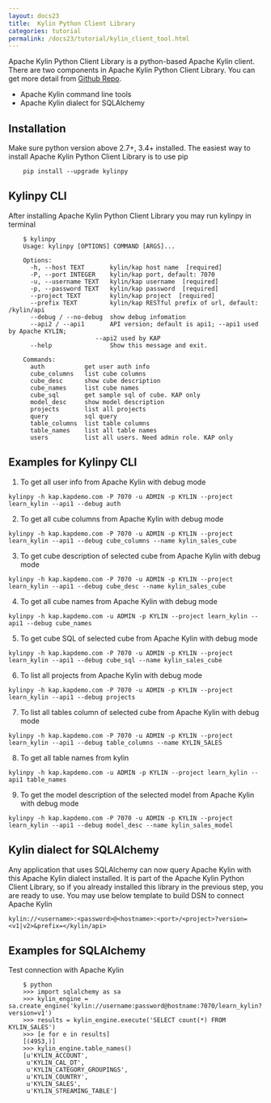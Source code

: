 ```yaml
---
layout: docs23
title:  Kylin Python Client Library
categories: tutorial
permalink: /docs23/tutorial/kylin_client_tool.html
---
```


Apache Kylin Python Client Library is a python-based Apache Kylin client. There are two components in Apache Kylin Python Client Library. You can get more detail from [Github Repo](https://github.com/Kyligence/kylinpy).

* Apache Kylin command line tools
* Apache Kylin dialect for SQLAlchemy

## Installation
Make sure python version above 2.7+, 3.4+ installed. The easiest way to install Apache Kylin Python Client Library is to use pip

```
    pip install --upgrade kylinpy
```

## Kylinpy CLI
After installing Apache Kylin Python Client Library you may run kylinpy in terminal

```
    $ kylinpy
    Usage: kylinpy [OPTIONS] COMMAND [ARGS]...

    Options:
      -h, --host TEXT       kylin/kap host name  [required]
      -P, --port INTEGER    kylin/kap port, default: 7070
      -u, --username TEXT   kylin/kap username  [required]
      -p, --password TEXT   kylin/kap password  [required]
      --project TEXT        kylin/kap project  [required]
      --prefix TEXT         kylin/kap RESTful prefix of url, default: /kylin/api
      --debug / --no-debug  show debug infomation
      --api2 / --api1       API version; default is api1; --api1 used by Apache KYLIN;
                        --api2 used by KAP
      --help                Show this message and exit.

    Commands:
      auth           get user auth info
      cube_columns   list cube columns
      cube_desc      show cube description
      cube_names     list cube names
      cube_sql       get sample sql of cube. KAP only
      model_desc     show model description
      projects       list all projects
      query          sql query
      table_columns  list table columns
      table_names    list all table names
      users          list all users. Need admin role. KAP only
```

## Examples for Kylinpy CLI

1. To get all user info from Apache Kylin with debug mode
```
kylinpy -h kap.kapdemo.com -P 7070 -u ADMIN -p KYLIN --project learn_kylin --api1 --debug auth
```

2. To get all cube columns from Apache Kylin with debug mode
```
kylinpy -h kap.kapdemo.com -P 7070 -u ADMIN -p KYLIN --project learn_kylin --api1 --debug cube_columns --name kylin_sales_cube
```

3. To get cube description of selected cube from Apache Kylin with debug mode
```
kylinpy -h kap.kapdemo.com -P 7070 -u ADMIN -p KYLIN --project learn_kylin --api1 --debug cube_desc --name kylin_sales_cube
```

4. To get all cube names from Apache Kylin with debug mode
```
kylinpy -h kap.kapdemo.com -u ADMIN -p KYLIN --project learn_kylin --api1 --debug cube_names
```

5. To get cube SQL of selected cube from Apache Kylin with debug mode
```
kylinpy -h kap.kapdemo.com -P 7070 -u ADMIN -p KYLIN --project learn_kylin --api1 --debug cube_sql --name kylin_sales_cube
```

6. To list all projects from Apache Kylin with debug mode
```
kylinpy -h kap.kapdemo.com -P 7070 -u ADMIN -p KYLIN --project learn_kylin --api1 --debug projects
```

7. To list all tables column of selected cube from Apache Kylin with debug mode
```
kylinpy -h kap.kapdemo.com -P 7070 -u ADMIN -p KYLIN --project learn_kylin --api1 --debug table_columns --name KYLIN_SALES
```

8. To get all table names from kylin
```
kylinpy -h kap.kapdemo.com -u ADMIN -p KYLIN --project learn_kylin --api1 table_names
```

9. To get the model description of the selected model from Apache Kylin with debug mode
```
kylinpy -h kap.kapdemo.com -P 7070 -u ADMIN -p KYLIN --project learn_kylin --api1 --debug model_desc --name kylin_sales_model
```

## Kylin dialect for SQLAlchemy

Any application that uses SQLAlchemy can now query Apache Kylin with this Apache Kylin dialect installed. It is part of the Apache Kylin Python Client Library, so if you already installed this library in the previous step, you are ready to use. You may use below template to build DSN to connect Apache Kylin

```
kylin://<username>:<password>@<hostname>:<port>/<project>?version=<v1|v2>&prefix=</kylin/api>
```

## Examples for SQLAlchemy

Test connection with Apache Kylin
```
    $ python
    >>> import sqlalchemy as sa
    >>> kylin_engine = sa.create_engine('kylin://username:password@hostname:7070/learn_kylin?version=v1')
    >>> results = kylin_engine.execute('SELECT count(*) FROM KYLIN_SALES')
    >>> [e for e in results]
    [(4953,)]
    >>> kylin_engine.table_names()
    [u'KYLIN_ACCOUNT',
     u'KYLIN_CAL_DT',
     u'KYLIN_CATEGORY_GROUPINGS',
     u'KYLIN_COUNTRY',
     u'KYLIN_SALES',
     u'KYLIN_STREAMING_TABLE']
```
